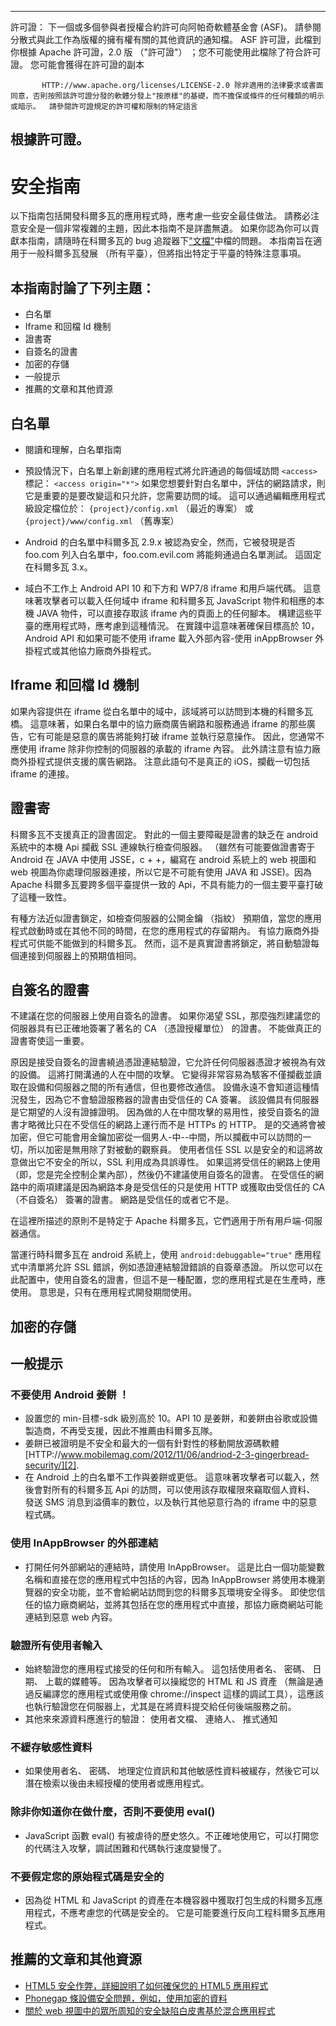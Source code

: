 ---

許可證： 下一個或多個參與者授權合約許可向阿帕奇軟體基金會 (ASF)。 請參閱分散式與此工作為版權的擁有權有關的其他資訊的通知檔。 ASF 許可證，此檔到你根據 Apache 許可證，2.0 版 （"許可證"） ；您不可能使用此檔除了符合許可證。 您可能會獲得在許可證的副本

           HTTP://www.apache.org/licenses/LICENSE-2.0 除非適用的法律要求或書面同意，否則按照該許可證分發的軟體分發上"按原樣"的基礎，而不擔保或條件的任何種類的明示或暗示。  請參閱許可證規定的許可權和限制的特定語言
    

## 根據許可證。

# 安全指南

以下指南包括開發科爾多瓦的應用程式時，應考慮一些安全最佳做法。 請務必注意安全是一個非常複雜的主題，因此本指南不是詳盡無遺。 如果你認為你可以貢獻本指南，請隨時在科爾多瓦的 bug 追蹤器下["文檔"][1]中檔的問題。 本指南旨在適用于一般科爾多瓦發展 （所有平臺），但將指出特定于平臺的特殊注意事項。

 [1]: https://issues.apache.org/jira/browse/CB/component/12316407

## 本指南討論了下列主題：

*   白名單
*   Iframe 和回檔 Id 機制
*   證書寄
*   自簽名的證書
*   加密的存儲
*   一般提示
*   推薦的文章和其他資源

## 白名單

*   閱讀和理解，白名單指南

*   預設情況下，白名單上新創建的應用程式將允許通過的每個域訪問 `<access>` 標記： `<access origin="*">` 如果您想要針對白名單中，評估的網路請求，則它是重要的是要改變這和只允許，您需要訪問的域。 這可以通過編輯應用程式級設定檔位於： `{project}/config.xml` （最近的專案） 或 `{project}/www/config.xml` （舊專案）

*   Android 的白名單中科爾多瓦 2.9.x 被認為安全，然而，它被發現是否 foo.com 列入白名單中，foo.com.evil.com 將能夠通過白名單測試。 這固定在科爾多瓦 3.x。

*   域白不工作上 Android API 10 和下方和 WP7/8 iframe 和用戶端代碼。 這意味著攻擊者可以載入任何域中 iframe 和科爾多瓦 JavaScript 物件和相應的本機 JAVA 物件，可以直接存取該 iframe 內的頁面上的任何腳本。 構建這些平臺的應用程式時，應考慮到這種情況。 在實踐中這意味著確保目標高於 10，Android API 和如果可能不使用 iframe 載入外部內容-使用 inAppBrowser 外掛程式或其他協力廠商外掛程式。

## Iframe 和回檔 Id 機制

如果內容提供在 iframe 從白名單中的域中，該域將可以訪問到本機的科爾多瓦橋。 這意味著，如果白名單中的協力廠商廣告網路和服務通過 iframe 的那些廣告，它有可能是惡意的廣告將能夠打破 iframe 並執行惡意操作。 因此，您通常不應使用 iframe 除非你控制的伺服器的承載的 iframe 內容。 此外請注意有協力廠商外掛程式提供支援的廣告網路。 注意此語句不是真正的 iOS，攔截一切包括 iframe 的連接。

## 證書寄

科爾多瓦不支援真正的證書固定。 對此的一個主要障礙是證書的缺乏在 android 系統中的本機 Api 攔截 SSL 連線執行檢查伺服器。 （雖然有可能要做證書寄于 Android 在 JAVA 中使用 JSSE，c + +，編寫在 android 系統上的 web 視圖和 web 視圖為你處理伺服器連接，所以它是不可能有使用 JAVA 和 JSSE)。因為 Apache 科爾多瓦要跨多個平臺提供一致的 Api，不具有能力的一個主要平臺打破了這種一致性。

有種方法近似證書鎖定，如檢查伺服器的公開金鑰 （指紋） 預期值，當您的應用程式啟動時或在其他不同的時間，在您的應用程式的存留期內。 有協力廠商外掛程式可供能不能做到的科爾多瓦。 然而，這不是真實證書將鎖定，將自動驗證每個連接到伺服器上的預期值相同。

## 自簽名的證書

不建議在您的伺服器上使用自簽名的證書。 如果你渴望 SSL，那麼強烈建議您的伺服器具有已正確地簽署了著名的 CA （憑證授權單位） 的證書。 不能做真正的證書寄使這一重要。

原因是接受自簽名的證書繞過憑證連結驗證，它允許任何伺服器憑證才被視為有效的設備。 這將打開溝通的人在中間的攻擊。 它變得非常容易為駭客不僅攔截並讀取在設備和伺服器之間的所有通信，但也要修改通信。 設備永遠不會知道這種情況發生，因為它不會驗證服務器的證書由受信任的 CA 簽署。 該設備具有伺服器是它期望的人沒有證據證明。 因為做的人在中間攻擊的易用性，接受自簽名的證書才略微比只在不受信任的網路上運行而不是 HTTPs 的 HTTP。 是的交通將會被加密，但它可能會用金鑰加密從一個男人-中--中間，所以攔截中可以訪問的一切，所以加密是無用除了對被動的觀察員。 使用者信任 SSL 以是安全的和這將故意做出它不安全的所以，SSL 利用成為具誤導性。 如果這將受信任的網路上使用 （即，您是完全控制企業內部），然後仍不建議使用自簽名的證書。 在受信任的網路中的兩項建議是因為網路本身是受信任的只是使用 HTTP 或獲取由受信任的 CA （不自簽名） 簽署的證書。 網路是受信任的或者它不是。

在這裡所描述的原則不是特定于 Apache 科爾多瓦，它們適用于所有用戶端-伺服器通信。

當運行時科爾多瓦在 android 系統上，使用 `android:debuggable="true"` 應用程式中清單將允許 SSL 錯誤，例如憑證連結驗證錯誤的自簽章憑證。 所以您可以在此配置中，使用自簽名的證書，但這不是一種配置，您的應用程式是在生產時，應使用。 意思是，只有在應用程式開發期間使用。

## 加密的存儲

## 一般提示

### 不要使用 Android 姜餅 ！

*   設置您的 min-目標-sdk 級別高於 10。API 10 是姜餅，和姜餅由谷歌或設備製造商，不再受支援，因此不推薦由科爾多瓦隊。 
*   姜餅已被證明是不安全和最大的一個有針對性的移動開放源碼軟體[HTTP://www.mobilemag.com/2012/11/06/andriod-2-3-gingerbread-security/][2]. 
*   在 Android 上的白名單不工作與姜餅或更低。 這意味著攻擊者可以載入，然後會對所有的科爾多瓦 Api 的訪問，可以使用該存取權限來竊取個人資料、 發送 SMS 消息到溢價率的數位，以及執行其他惡意行為的 iframe 中的惡意程式碼。 

 [2]: http://bgr.com/2012/11/06/android-security-gingerbread-malware/

### 使用 InAppBrowser 的外部連結

*   打開任何外部網站的連結時，請使用 InAppBrowser。 這是比白一個功能變數名稱和直接在您的應用程式中包括的內容，因為 InAppBrowser 將使用本機瀏覽器的安全功能，並不會給網站訪問到您的科爾多瓦環境安全得多。 即使您信任的協力廠商網站，並將其包括在您的應用程式中直接，那協力廠商網站可能連結到惡意 web 內容。 

### 驗證所有使用者輸入

*   始終驗證您的應用程式接受的任何和所有輸入。 這包括使用者名、 密碼、 日期、 上載的媒體等。 因為攻擊者可以操縱您的 HTML 和 JS 資產 （無論是通過反編譯您的應用程式或使用像 chrome://inspect 這樣的調試工具），這應該也執行驗證您在伺服器上，尤其是在將資料提交給任何後端服務之前。 
*   其他來來源資料應進行的驗證： 使用者文檔、 連絡人、 推式通知

### 不緩存敏感性資料

*   如果使用者名、 密碼、 地理定位資訊和其他敏感性資料被緩存，然後它可以潛在檢索以後由未經授權的使用者或應用程式。

### 除非你知道你在做什麼，否則不要使用 eval()

*   JavaScript 函數 eval() 有被虐待的歷史悠久。不正確地使用它，可以打開您的代碼注入攻擊，調試困難和代碼執行速度變慢了。 

### 不要假定您的原始程式碼是安全的

*   因為從 HTML 和 JavaScript 的資產在本機容器中獲取打包生成的科爾多瓦應用程式，不應考慮您的代碼是安全的。 它是可能要進行反向工程科爾多瓦應用程式。 

## 推薦的文章和其他資源

*   [HTML5 安全作弊，詳細說明了如何確保您的 HTML5 應用程式][3]
*   [Phonegap 條設備安全問題，例如，使用加密的資料][4]
*   [關於 web 視圖中的眾所周知的安全缺陷白皮書基於混合應用程式][5]

 [3]: https://www.owasp.org/index.php/HTML5_Security_Cheat_Sheet
 [4]: https://github.com/phonegap/phonegap/wiki/Platform-Security
 [5]: http://www.cis.syr.edu/~wedu/Research/paper/webview_acsac2011.pdf